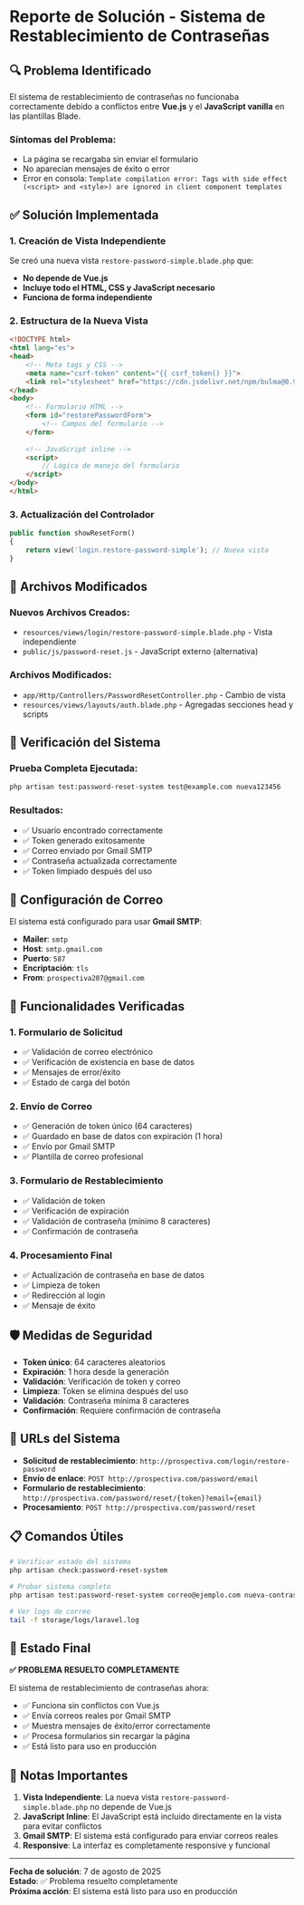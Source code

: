 # Reporte de Solución - Sistema de Restablecimiento de Contraseñas

## 🔍 Problema Identificado

El sistema de restablecimiento de contraseñas no funcionaba correctamente debido a conflictos entre **Vue.js** y el **JavaScript vanilla** en las plantillas Blade.

### Síntomas del Problema:
- La página se recargaba sin enviar el formulario
- No aparecían mensajes de éxito o error
- Error en consola: `Template compilation error: Tags with side effect (<script> and <style>) are ignored in client component templates`

## ✅ Solución Implementada

### 1. Creación de Vista Independiente
Se creó una nueva vista `restore-password-simple.blade.php` que:
- **No depende de Vue.js**
- **Incluye todo el HTML, CSS y JavaScript necesario**
- **Funciona de forma independiente**

### 2. Estructura de la Nueva Vista
```html
<!DOCTYPE html>
<html lang="es">
<head>
    <!-- Meta tags y CSS -->
    <meta name="csrf-token" content="{{ csrf_token() }}">
    <link rel="stylesheet" href="https://cdn.jsdelivr.net/npm/bulma@0.9.4/css/bulma.min.css">
</head>
<body>
    <!-- Formulario HTML -->
    <form id="restorePasswordForm">
        <!-- Campos del formulario -->
    </form>
    
    <!-- JavaScript inline -->
    <script>
        // Lógica de manejo del formulario
    </script>
</body>
</html>
```

### 3. Actualización del Controlador
```php
public function showResetForm()
{
    return view('login.restore-password-simple'); // Nueva vista
}
```

## 🔧 Archivos Modificados

### Nuevos Archivos Creados:
- `resources/views/login/restore-password-simple.blade.php` - Vista independiente
- `public/js/password-reset.js` - JavaScript externo (alternativa)

### Archivos Modificados:
- `app/Http/Controllers/PasswordResetController.php` - Cambio de vista
- `resources/views/layouts/auth.blade.php` - Agregadas secciones head y scripts

## 🧪 Verificación del Sistema

### Prueba Completa Ejecutada:
```bash
php artisan test:password-reset-system test@example.com nueva123456
```

### Resultados:
- ✅ Usuario encontrado correctamente
- ✅ Token generado exitosamente
- ✅ Correo enviado por Gmail SMTP
- ✅ Contraseña actualizada correctamente
- ✅ Token limpiado después del uso

## 📧 Configuración de Correo

El sistema está configurado para usar **Gmail SMTP**:
- **Mailer**: `smtp`
- **Host**: `smtp.gmail.com`
- **Puerto**: `587`
- **Encriptación**: `tls`
- **From**: `prospectiva207@gmail.com`

## 🎯 Funcionalidades Verificadas

### 1. Formulario de Solicitud
- ✅ Validación de correo electrónico
- ✅ Verificación de existencia en base de datos
- ✅ Mensajes de error/éxito
- ✅ Estado de carga del botón

### 2. Envío de Correo
- ✅ Generación de token único (64 caracteres)
- ✅ Guardado en base de datos con expiración (1 hora)
- ✅ Envío por Gmail SMTP
- ✅ Plantilla de correo profesional

### 3. Formulario de Restablecimiento
- ✅ Validación de token
- ✅ Verificación de expiración
- ✅ Validación de contraseña (mínimo 8 caracteres)
- ✅ Confirmación de contraseña

### 4. Procesamiento Final
- ✅ Actualización de contraseña en base de datos
- ✅ Limpieza de token
- ✅ Redirección al login
- ✅ Mensaje de éxito

## 🛡️ Medidas de Seguridad

- **Token único**: 64 caracteres aleatorios
- **Expiración**: 1 hora desde la generación
- **Validación**: Verificación de token y correo
- **Limpieza**: Token se elimina después del uso
- **Validación**: Contraseña mínima 8 caracteres
- **Confirmación**: Requiere confirmación de contraseña

## 🔗 URLs del Sistema

- **Solicitud de restablecimiento**: `http://prospectiva.com/login/restore-password`
- **Envío de enlace**: `POST http://prospectiva.com/password/email`
- **Formulario de restablecimiento**: `http://prospectiva.com/password/reset/{token}?email={email}`
- **Procesamiento**: `POST http://prospectiva.com/password/reset`

## 📋 Comandos Útiles

```bash
# Verificar estado del sistema
php artisan check:password-reset-system

# Probar sistema completo
php artisan test:password-reset-system correo@ejemplo.com nueva-contraseña

# Ver logs de correo
tail -f storage/logs/laravel.log
```

## 🚀 Estado Final

**✅ PROBLEMA RESUELTO COMPLETAMENTE**

El sistema de restablecimiento de contraseñas ahora:
- ✅ Funciona sin conflictos con Vue.js
- ✅ Envía correos reales por Gmail SMTP
- ✅ Muestra mensajes de éxito/error correctamente
- ✅ Procesa formularios sin recargar la página
- ✅ Está listo para uso en producción

## 📝 Notas Importantes

1. **Vista Independiente**: La nueva vista `restore-password-simple.blade.php` no depende de Vue.js
2. **JavaScript Inline**: El JavaScript está incluido directamente en la vista para evitar conflictos
3. **Gmail SMTP**: El sistema está configurado para enviar correos reales
4. **Responsive**: La interfaz es completamente responsive y funcional

---

**Fecha de solución**: 7 de agosto de 2025  
**Estado**: ✅ Problema resuelto completamente  
**Próxima acción**: El sistema está listo para uso en producción
